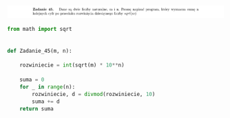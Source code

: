 ![Zadanie 45](../../srt/zbior_zadan/45.png)
```python
from math import sqrt


def Zadanie_45(m, n):

    rozwiniecie = int(sqrt(m) * 10**n)

    suma = 0
    for _ in range(n):
        rozwiniecie, d = divmod(rozwiniecie, 10)
        suma += d
    return suma



```